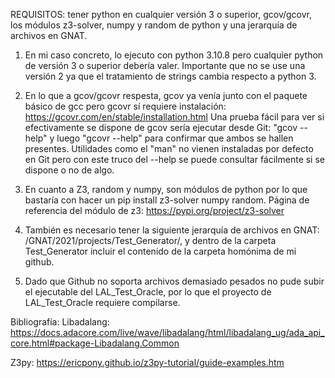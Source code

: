 REQUISITOS: tener python en cualquier versión 3 o superior, gcov/gcovr, los módulos z3-solver, numpy y random de python y una jerarquía de archivos en GNAT.

1) En mi caso concreto, lo ejecuto con python 3.10.8 pero cualquier python de versión 3 o superior debería valer. Importante que no se use una versión 2 ya que el tratamiento de strings cambia respecto a python 3.

2) En lo que a gcov/gcovr respesta, gcov ya venía junto con el paquete básico de gcc pero gcovr sí requiere instalación:
https://gcovr.com/en/stable/installation.html
Una prueba fácil para ver si efectivamente se dispone de gcov sería ejecutar desde Git: "gcov --help" y luego "gcovr --help" para confirmar que ambos se hallen presentes.
Utilidades como el "man" no vienen instaladas por defecto en Git pero con este truco del --help se puede consultar fácilmente si se dispone o no de algo.

3) En cuanto a Z3, random y numpy, son módulos de python por lo que bastaría con hacer un pip install z3-solver numpy random. Página de referencia del módulo de z3: https://pypi.org/project/z3-solver

4) También es necesario tener la siguiente jerarquía de archivos en GNAT: /GNAT/2021/projects/Test_Generator/, y dentro de la carpeta Test_Generator incluir el contenido de la carpeta homónima de mi github.

5) Dado que Github no soporta archivos demasiado pesados no pude subir el ejecutable del LAL_Test_Oracle, por lo que el proyecto de LAL_Test_Oracle requiere compilarse.

Bibliografía:
Libadalang: https://docs.adacore.com/live/wave/libadalang/html/libadalang_ug/ada_api_core.html#package-Libadalang.Common

Z3py: https://ericpony.github.io/z3py-tutorial/guide-examples.htm
